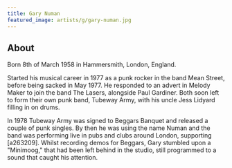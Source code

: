 ```yaml
---
title: Gary Numan
featured_image: artists/g/gary-numan.jpg
---
```

## About

Born 8th of March 1958 in Hammersmith, London, England.

Started his musical career in 1977 as a punk rocker in the band Mean Street, before being sacked in May 1977. He responded to an advert in Melody Maker to join the band The Lasers, alongside Paul Gardiner. Both soon left to form their own punk band, Tubeway Army, with his uncle Jess Lidyard filling in on drums. 

In 1978 Tubeway Army was signed to Beggars Banquet and released a couple of punk singles. By then he was using the name Numan and the band was performing live in pubs and clubs around London, supporting [a263209]. Whilst recording demos for Beggars, Gary stumbled upon a "Minimoog," that had been left behind in the studio, still programmed to a sound that caught his attention.
